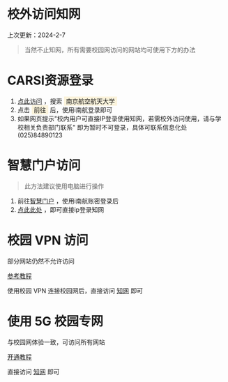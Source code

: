 # 校外访问知网
上次更新：2024-2-7
>当然不止知网，所有需要校园网访问的网站均可使用下方的办法
# CARSI资源登录
1. [点此访问](https://fsso.cnki.net/) ，搜索 <span style="background-color: #fbf3db; padding: 2px 5px;">南京航空航天大学</span>
2. 点击 <span style="background-color: #fbf3db; padding: 2px 5px;">前往</span> 后，使用i南航登录即可
3. 如果网页提示"校内用户可直接IP登录使用知网，若需校外访问使用，请与学校相关负责部门联系" 即为暂时不可登录，具体可联系信息化处 (025)84890123
# 智慧门户访问
>此方法建议使用电脑进行操作
1. 前往[智慧门户](https://x.nuaa.edu.cn/) ，使用i南航账密登录后
2. [点此此处](https://x.nuaa.edu.cn/https/77726476706e69737468656265737421e7e056d2243e635930068cb8/) ，即可直接ip登录知网
# 校园 VPN 访问
部分网站仍然不允许访问

[参考教程](https://nuaa.store/article/using-campus-vpn)

使用校园 VPN 连接校园网后，直接访问 [知网](https://www.cnki.net/) 即可
# 使用 5G 校园专网
与校园网体验一致，可访问所有网站

[开通教程](https://mp.weixin.qq.com/s/vs55-ayXzvcLEIpnT6VT2g)

直接访问 [知网](https://www.cnki.net/) 即可